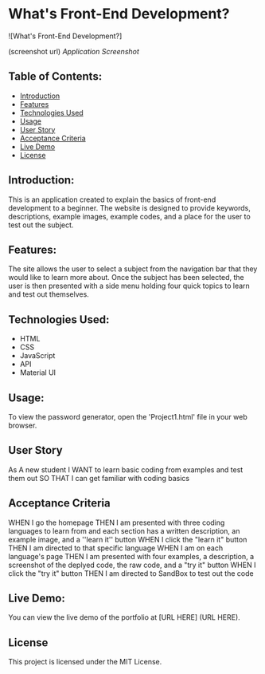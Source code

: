 # What's Front-End Development?

![What's Front-End Development?]

(screenshot url)
*Application Screenshot*

## Table of Contents:
- [Introduction](#introduction)
- [Features](#features)
- [Technologies Used](#technologies-used)
- [Usage](#usage)
- [User Story](#user-story)
- [Acceptance Criteria](#acceptance-criteria)
- [Live Demo](#live-demo)
- [License](#license)

## Introduction:
This is an application created to explain the basics of front-end development to a beginner. The website is designed to provide keywords, descriptions, example images, example codes, and a place for the user to test out the subject.

## Features:
The site allows the user to select a subject from the navigation bar that they would like to learn more about. Once the subject has been selected, the user is then presented with a side menu holding four quick topics to learn and test out themselves.

## Technologies Used:
- HTML
- CSS
- JavaScript
- API
- Material UI

## Usage:
To view the password generator, open the 'Project1.html' file in your web browser.

## User Story 
As A new student
I WANT to learn basic coding from examples and test them out
SO THAT I can get familiar with coding basics 

## Acceptance Criteria
WHEN I go the homepage
THEN I am presented with three coding languages to learn from and each section has a written description, an example image, and a ''learn it'' button
WHEN I click the "learn it" button
THEN I am directed to that specific language 
WHEN I am on each language's page
THEN I am presented with four examples, a description, a screenshot of the deplyed code, the raw code, and a "try it" button
WHEN I click the "try it" button
THEN I am directed to SandBox to test out the code 

## Live Demo:
You can view the live demo of the portfolio at [URL HERE] (URL HERE).

## License
This project is licensed under the MIT License.

